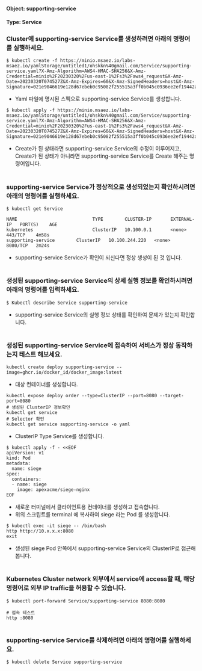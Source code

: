 
#### Object: supporting-service
#### Type: Service

### Cluster에 supporting-service Service를 생성하려면 아래의 명령어를 실행하세요.

```
$ kubectl create -f https://minio.msaez.io/labs-msaez.io/yamlStorage/untitled1/ohskkn%40gmail.com/Service/supporting-service.yaml?X-Amz-Algorithm=AWS4-HMAC-SHA256&X-Amz-Credential=minio%2F20230320%2Fus-east-1%2Fs3%2Faws4_request&X-Amz-Date=20230320T074527Z&X-Amz-Expires=60&X-Amz-SignedHeaders=host&X-Amz-Signature=021e9046619e128d67ebeb0c95082f255515a3ff0b045c0936ee2ef19442ad2a
```
- Yaml 파일에 명시된 스펙으로 supporting-service Service를 생성합니다.  

```
$ kubectl apply -f https://minio.msaez.io/labs-msaez.io/yamlStorage/untitled1/ohskkn%40gmail.com/Service/supporting-service.yaml?X-Amz-Algorithm=AWS4-HMAC-SHA256&X-Amz-Credential=minio%2F20230320%2Fus-east-1%2Fs3%2Faws4_request&X-Amz-Date=20230320T074527Z&X-Amz-Expires=60&X-Amz-SignedHeaders=host&X-Amz-Signature=021e9046619e128d67ebeb0c95082f255515a3ff0b045c0936ee2ef19442ad2a
```
- Create가 된 상태라면 supporting-service Service의 수정이 이루어지고, Create가 된 상태가 아니라면 supporting-service Service를 Create 해주는 명령어입니다.
#

### supporting-service Service가 정상적으로 생성되었는지 확인하시려면 아래의 명령어를 실행하세요.

```
$ kubectl get Service

NAME                            TYPE        CLUSTER-IP       EXTERNAL-IP   PORT(S)    AGE
kubernetes                      ClusterIP   10.100.0.1       <none>        443/TCP    4m58s
supporting-service        ClusterIP   10.100.244.220   <none>        8080/TCP   2m24s

```
- supporting-service Service가 확인이 되신다면 정상 생성이 된 것 입니다.
#

### 생성된 supporting-service Service의 상세 실행 정보를 확인하시려면 아래의 명령어를 입력하세요.

```
$ Kubectl describe Service supporting-service
```
- supporting-service Service의 실행 정보 상태를 확인하여 문제가 있는지 확인합니다.
#

### 생성된 supporting-service Service에 접속하여 서비스가 정상 동작하는지 테스트 해보세요.

```
kubectl create deploy supporting-service --image=ghcr.io/docker_id/docker_image:latest
```
- 대상 컨테이너를 생성합니다.  

```
kubectl expose deploy order --type=ClusterIP --port=8080 --target-port=8080
# 생성된 ClusterIP 정보확인
kubectl get service 
# Selector 확인
kubectl get service supporting-service -o yaml
```
- ClusterIP Type Service를 생성합니다.

```
$ kubectl apply -f - <<EOF
apiVersion: v1
kind: Pod
metadata:
  name: siege
spec:
  containers:
  - name: siege
    image: apexacme/siege-nginx
EOF
```
- 새로운 터미널에서 클라이언트용 컨테이너를 생성하고 접속합니다.
- 위의 스크립트를 terminal 에 복사하여 siege 라는 Pod 를 생성합니다.  

```
$ kubectl exec -it siege -- /bin/bash
http http://10.x.x.x:8080
exit
```
- 생성된 siege Pod 안쪽에서 supporting-service Service의 ClusterIP로 접근해봅니다.
#

### Kubernetes Cluster network 외부에서 service에 access할 때, 해당 명령어로 외부 IP traffic을 허용할 수 있습니다.

```
$ kubectl port-forward Service/supporting-service 8080:8080

# 접속 테스트
http :8080
```
#

### supporting-service Service를 삭제하려면 아래의 명령어를 실행하세요.

```
$ kubectl delete Service supporting-service
```
#

